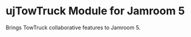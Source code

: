 ujTowTruck Module for Jamroom 5
================

Brings TowTruck collaborative features to Jamroom 5.
